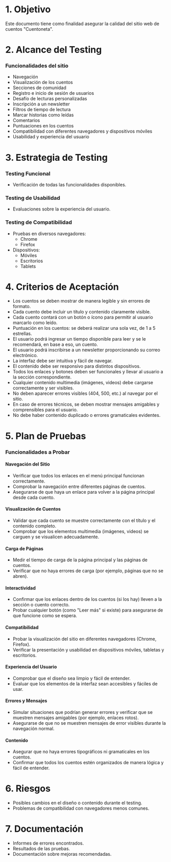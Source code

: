 # 1. **Objetivo**

Este documento tiene como finalidad asegurar la calidad del sitio web de cuentos "Cuentoneta". 

# 2. **Alcance del Testing**

### Funcionalidades del sitio

- Navegación
- Visualización de los cuentos
- Secciones de comunidad
- Registro e inicio de sesión de usuarios
- Desafío de lecturas personalizadas
- Inscripción a un newsletter
- Filtros de tiempo de lectura
- Marcar historias como leídas
- Comentarios
- Puntuaciones en los cuentos
- Compatibilidad con diferentes navegadores y dispositivos móviles
- Usabilidad y experiencia del usuario

# 3. **Estrategia de Testing**

### **Testing Funcional**

- Verificación de todas las funcionalidades disponibles.

### **Testing de Usabilidad**

- Evaluaciones sobre la experiencia del usuario.

### **Testing de Compatibilidad**

- Pruebas en diversos navegadores:
    - Chrome
    - Firefox
- Dispositivos:
    - Móviles
    - Escritorios
    - Tablets

# 4. **Criterios de Aceptación**

- Los cuentos se deben mostrar de manera legible y sin errores de formato.
- Cada cuento debe incluir un título y contenido claramente visible.
- Cada cuento contará con un botón o ícono para permitir al usuario marcarlo como leído.
- Puntuación en los cuentos: se deberá realizar una sola vez, de 1 a 5 estrellas.
- El usuario podrá ingresar un tiempo disponible para leer y se le recomendará, en base a eso, un cuento.
- El usuario podrá inscribirse a un newsletter proporcionando su correo electrónico.
- La interfaz debe ser intuitiva y fácil de navegar.
- El contenido debe ser responsivo para distintos dispositivos.
- Todos los enlaces y botones deben ser funcionales y llevar al usuario a la sección correspondiente.
- Cualquier contenido multimedia (imágenes, videos) debe cargarse correctamente y ser visibles.
- No deben aparecer errores visibles (404, 500, etc.) al navegar por el sitio.
- En caso de errores técnicos, se deben mostrar mensajes amigables y comprensibles para el usuario.
- No debe haber contenido duplicado o errores gramaticales evidentes.

# 5. **Plan de Pruebas**

### **Funcionalidades a Probar**

#### **Navegación del Sitio**

- Verificar que todos los enlaces en el menú principal funcionan correctamente.
- Comprobar la navegación entre diferentes páginas de cuentos.
- Asegurarse de que haya un enlace para volver a la página principal desde cada cuento.

#### **Visualización de Cuentos**

- Validar que cada cuento se muestre correctamente con el título y el contenido completo.
- Comprobar que los elementos multimedia (imágenes, videos) se carguen y se visualicen adecuadamente.

#### **Carga de Páginas**

- Medir el tiempo de carga de la página principal y las páginas de cuentos.
- Verificar que no haya errores de carga (por ejemplo, páginas que no se abren).

#### **Interactividad**

- Confirmar que los enlaces dentro de los cuentos (si los hay) lleven a la sección o cuento correcto.
- Probar cualquier botón (como "Leer más" si existe) para asegurarse de que funcione como se espera.

#### **Compatibilidad**

- Probar la visualización del sitio en diferentes navegadores (Chrome, Firefox).
- Verificar la presentación y usabilidad en dispositivos móviles, tabletas y escritorios.

#### **Experiencia del Usuario**

- Comprobar que el diseño sea limpio y fácil de entender.
- Evaluar que los elementos de la interfaz sean accesibles y fáciles de usar.

#### **Errores y Mensajes**

- Simular situaciones que podrían generar errores y verificar que se muestren mensajes amigables (por ejemplo, enlaces rotos).
- Asegurarse de que no se muestren mensajes de error visibles durante la navegación normal.

#### **Contenido**

- Asegurar que no haya errores tipográficos ni gramaticales en los cuentos.
- Confirmar que todos los cuentos estén organizados de manera lógica y fácil de entender.

# 6. **Riesgos**

- Posibles cambios en el diseño o contenido durante el testing.
- Problemas de compatibilidad con navegadores menos comunes.

# 7. **Documentación**

- Informes de errores encontrados.
- Resultados de las pruebas.
- Documentación sobre mejoras recomendadas.